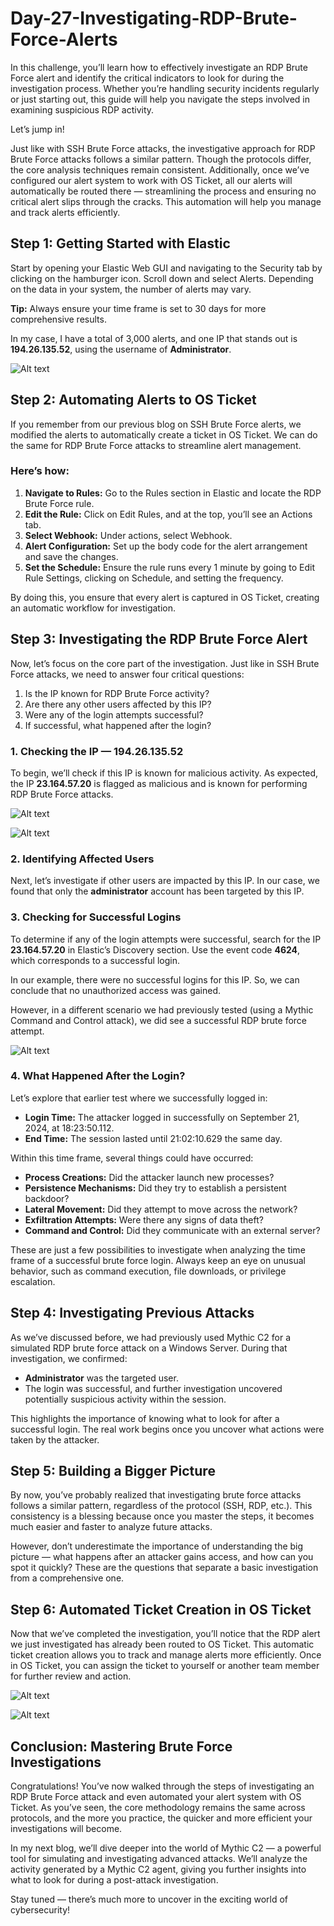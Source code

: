 # Day-27-Investigating-RDP-Brute-Force-Alerts

In this challenge, you’ll learn how to effectively investigate an RDP Brute Force alert and identify the critical indicators to look for during the investigation process. Whether you’re handling security incidents regularly or just starting out, this guide will help you navigate the steps involved in examining suspicious RDP activity.

Let’s jump in!

Just like with SSH Brute Force attacks, the investigative approach for RDP Brute Force attacks follows a similar pattern. Though the protocols differ, the core analysis techniques remain consistent. Additionally, once we’ve configured our alert system to work with OS Ticket, all our alerts will automatically be routed there — streamlining the process and ensuring no critical alert slips through the cracks. This automation will help you manage and track alerts efficiently.

## Step 1: Getting Started with Elastic
Start by opening your Elastic Web GUI and navigating to the Security tab by clicking on the hamburger icon. Scroll down and select Alerts. Depending on the data in your system, the number of alerts may vary.

**Tip:** Always ensure your time frame is set to 30 days for more comprehensive results.

In my case, I have a total of 3,000 alerts, and one IP that stands out is **194.26.135.52**, using the username of **Administrator**.

![Alt text](https://raw.githubusercontent.com/Virus192/Day-27-Investigating-RDP-Brute-Force-Alerts/refs/heads/main/Images/photo_6035328477617570245_w.jpg)

## Step 2: Automating Alerts to OS Ticket
If you remember from our previous blog on SSH Brute Force alerts, we modified the alerts to automatically create a ticket in OS Ticket. We can do the same for RDP Brute Force attacks to streamline alert management.

### Here’s how:
1. **Navigate to Rules:** Go to the Rules section in Elastic and locate the RDP Brute Force rule.
2. **Edit the Rule:** Click on Edit Rules, and at the top, you’ll see an Actions tab.
3. **Select Webhook:** Under actions, select Webhook.
4. **Alert Configuration:** Set up the body code for the alert arrangement and save the changes.
5. **Set the Schedule:** Ensure the rule runs every 1 minute by going to Edit Rule Settings, clicking on Schedule, and setting the frequency.

By doing this, you ensure that every alert is captured in OS Ticket, creating an automatic workflow for investigation.

## Step 3: Investigating the RDP Brute Force Alert
Now, let’s focus on the core part of the investigation. Just like in SSH Brute Force attacks, we need to answer four critical questions:

1. Is the IP known for RDP Brute Force activity?
2. Are there any other users affected by this IP?
3. Were any of the login attempts successful?
4. If successful, what happened after the login?

### 1. Checking the IP — 194.26.135.52
To begin, we’ll check if this IP is known for malicious activity. As expected, the IP **23.164.57.20** is flagged as malicious and is known for performing RDP Brute Force attacks.

![Alt text](https://raw.githubusercontent.com/Virus192/Day-27-Investigating-RDP-Brute-Force-Alerts/refs/heads/main/Images/photo_6035328477617570235_w.jpg)

![Alt text](https://raw.githubusercontent.com/Virus192/Day-27-Investigating-RDP-Brute-Force-Alerts/refs/heads/main/Images/photo_6035328477617570236_w.jpg)


### 2. Identifying Affected Users
Next, let’s investigate if other users are impacted by this IP. In our case, we found that only the **administrator** account has been targeted by this IP.

### 3. Checking for Successful Logins
To determine if any of the login attempts were successful, search for the IP **23.164.57.20** in Elastic’s Discovery section. Use the event code **4624**, which corresponds to a successful login.

In our example, there were no successful logins for this IP. So, we can conclude that no unauthorized access was gained.

However, in a different scenario we had previously tested (using a Mythic Command and Control attack), we did see a successful RDP brute force attempt.

![Alt text](https://raw.githubusercontent.com/Virus192/Day-27-Investigating-RDP-Brute-Force-Alerts/refs/heads/main/Images/photo_6035328477617570244_w.jpg)

### 4. What Happened After the Login?
Let’s explore that earlier test where we successfully logged in:

- **Login Time:** The attacker logged in successfully on September 21, 2024, at 18:23:50.112.
- **End Time:** The session lasted until 21:02:10.629 the same day.

Within this time frame, several things could have occurred:
- **Process Creations:** Did the attacker launch new processes?
- **Persistence Mechanisms:** Did they try to establish a persistent backdoor?
- **Lateral Movement:** Did they attempt to move across the network?
- **Exfiltration Attempts:** Were there any signs of data theft?
- **Command and Control:** Did they communicate with an external server?

These are just a few possibilities to investigate when analyzing the time frame of a successful brute force login. Always keep an eye on unusual behavior, such as command execution, file downloads, or privilege escalation.

## Step 4: Investigating Previous Attacks
As we’ve discussed before, we had previously used Mythic C2 for a simulated RDP brute force attack on a Windows Server. During that investigation, we confirmed:
- **Administrator** was the targeted user.
- The login was successful, and further investigation uncovered potentially suspicious activity within the session.

This highlights the importance of knowing what to look for after a successful login. The real work begins once you uncover what actions were taken by the attacker.

## Step 5: Building a Bigger Picture
By now, you’ve probably realized that investigating brute force attacks follows a similar pattern, regardless of the protocol (SSH, RDP, etc.). This consistency is a blessing because once you master the steps, it becomes much easier and faster to analyze future attacks.

However, don’t underestimate the importance of understanding the big picture — what happens after an attacker gains access, and how can you spot it quickly? These are the questions that separate a basic investigation from a comprehensive one.

## Step 6: Automated Ticket Creation in OS Ticket
Now that we’ve completed the investigation, you’ll notice that the RDP alert we just investigated has already been routed to OS Ticket. This automatic ticket creation allows you to track and manage alerts more efficiently. Once in OS Ticket, you can assign the ticket to yourself or another team member for further review and action.

![Alt text](https://raw.githubusercontent.com/Virus192/Day-27-Investigating-RDP-Brute-Force-Alerts/refs/heads/main/Images/photo_6035328477617570253_w.jpg)

![Alt text](https://raw.githubusercontent.com/Virus192/Day-27-Investigating-RDP-Brute-Force-Alerts/refs/heads/main/Images/photo_6035328477617570252_w.jpg)


## Conclusion: Mastering Brute Force Investigations
Congratulations! You’ve now walked through the steps of investigating an RDP Brute Force attack and even automated your alert system with OS Ticket. As you’ve seen, the core methodology remains the same across protocols, and the more you practice, the quicker and more efficient your investigations will become.

In my next blog, we’ll dive deeper into the world of Mythic C2 — a powerful tool for simulating and investigating advanced attacks. We’ll analyze the activity generated by a Mythic C2 agent, giving you further insights into what to look for during a post-attack investigation.

Stay tuned — there’s much more to uncover in the exciting world of cybersecurity!
